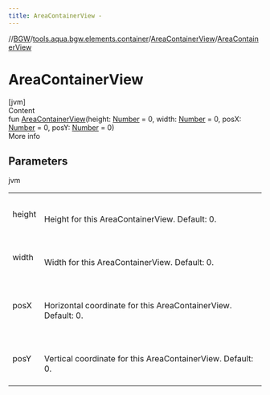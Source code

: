 ```yaml
---
title: AreaContainerView -
---
```

//[BGW](../../../index.md)/[tools.aqua.bgw.elements.container](../index.md)/[AreaContainerView](index.md)/[AreaContainerView](-area-container-view.md)



# AreaContainerView  
[jvm]  
Content  
fun [AreaContainerView](-area-container-view.md)(height: [Number](https://kotlinlang.org/api/latest/jvm/stdlib/kotlin/-number/index.html) = 0, width: [Number](https://kotlinlang.org/api/latest/jvm/stdlib/kotlin/-number/index.html) = 0, posX: [Number](https://kotlinlang.org/api/latest/jvm/stdlib/kotlin/-number/index.html) = 0, posY: [Number](https://kotlinlang.org/api/latest/jvm/stdlib/kotlin/-number/index.html) = 0)  
More info  


## Parameters  
  
jvm  
  
| | |
|---|---|
| <a name="tools.aqua.bgw.elements.container/AreaContainerView/AreaContainerView/#kotlin.Number#kotlin.Number#kotlin.Number#kotlin.Number/PointingToDeclaration/"></a>height| <a name="tools.aqua.bgw.elements.container/AreaContainerView/AreaContainerView/#kotlin.Number#kotlin.Number#kotlin.Number#kotlin.Number/PointingToDeclaration/"></a><br><br>Height for this AreaContainerView. Default: 0.<br><br>|
| <a name="tools.aqua.bgw.elements.container/AreaContainerView/AreaContainerView/#kotlin.Number#kotlin.Number#kotlin.Number#kotlin.Number/PointingToDeclaration/"></a>width| <a name="tools.aqua.bgw.elements.container/AreaContainerView/AreaContainerView/#kotlin.Number#kotlin.Number#kotlin.Number#kotlin.Number/PointingToDeclaration/"></a><br><br>Width for this AreaContainerView. Default: 0.<br><br>|
| <a name="tools.aqua.bgw.elements.container/AreaContainerView/AreaContainerView/#kotlin.Number#kotlin.Number#kotlin.Number#kotlin.Number/PointingToDeclaration/"></a>posX| <a name="tools.aqua.bgw.elements.container/AreaContainerView/AreaContainerView/#kotlin.Number#kotlin.Number#kotlin.Number#kotlin.Number/PointingToDeclaration/"></a><br><br>Horizontal coordinate for this AreaContainerView. Default: 0.<br><br>|
| <a name="tools.aqua.bgw.elements.container/AreaContainerView/AreaContainerView/#kotlin.Number#kotlin.Number#kotlin.Number#kotlin.Number/PointingToDeclaration/"></a>posY| <a name="tools.aqua.bgw.elements.container/AreaContainerView/AreaContainerView/#kotlin.Number#kotlin.Number#kotlin.Number#kotlin.Number/PointingToDeclaration/"></a><br><br>Vertical coordinate for this AreaContainerView. Default: 0.<br><br>|
  
  



